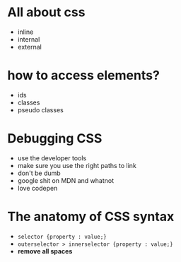 # All about css

- inline
- internal
- external

# how to access elements?
- ids
- classes
- pseudo classes

# Debugging CSS
- use the developer tools
- make sure you use the right paths to link
- don't be dumb
- google shit on MDN and whatnot
- love codepen

# The anatomy of CSS syntax
- `selector {property : value;}`
- `outerselector > innerselector {property : value;}`
- **remove all spaces**